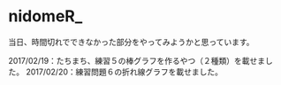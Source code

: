 # nidomeR_
当日、時間切れでできなかった部分をやってみようかと思っています。

2017/02/19：たちまち、練習５の棒グラフを作るやつ（２種類）を載せました。
2017/02/20：練習問題６の折れ線グラフを載せました。
